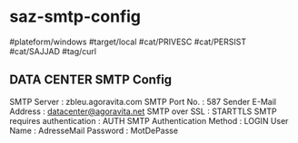 # saz-smtp-config

#plateform/windows
#target/local
#cat/PRIVESC
#cat/PERSIST
#cat/SAJJAD
#tag/curl

## DATA CENTER SMTP Config 
SMTP Server : zbleu.agoravita.com
SMTP Port No. : 587
Sender E-Mail Address : datacenter@agoravita.net
SMTP over SSL : STARTTLS
SMTP requires authentication : AUTH SMTP
Authentication Method : LOGIN
User Name : AdresseMail
Password : MotDePasse
